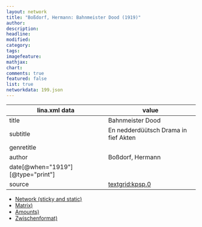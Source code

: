 ```yaml
---
layout: network
title: "Boßdorf, Hermann: Bahnmeister Dood (1919)"
author:
description:
headline:
modified:
category:
tags:
imagefeature: 
mathjax: 
chart: 
comments: true
featured: false
list: true
networkdata: 199.json
---
```

lina.xml data  | value
------------- | -------------
title|Bahnmeister Dood
subtitle|En nedderdüütsch Drama in fief Akten
genretitle|
author|Boßdorf, Hermann
date[@when="1919"][@type="print"]|
source|[textgrid:kpsp.0](https://textgridlab.org/1.0/tgcrud-public/rest/textgrid:kpsp.0/data)



* [Network (sticky and static)](/linas/network199)
* [Matrix)](/linas/matrix199)
* [Amounts)](/linas/amount199)
* [Zwischenformat)](/linas/lina199 )
